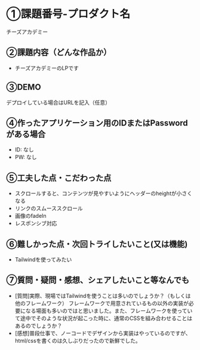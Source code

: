# ①課題番号-プロダクト名

チーズアカデミー

## ②課題内容（どんな作品か）

- チーズアカデミーのLPです


## ③DEMO

デプロイしている場合はURLを記入（任意）

## ④作ったアプリケーション用のIDまたはPasswordがある場合

- ID: なし
- PW: なし

## ⑤工夫した点・こだわった点

- スクロールすると、コンテンツが見やすいようにヘッダーのheightが小さくなる
- リンクのスムーススクロール
- 画像のfadeIn
- レスポンシブ対応

## ⑥難しかった点・次回トライしたいこと(又は機能)

- Tailwindを使ってみたい

## ⑦質問・疑問・感想、シェアしたいこと等なんでも

- [質問]実際、現場ではTailwindを使うことは多いのでしょうか？（もしくは他のフレームワーク）
  フレームワークで用意されているもの以外の実装が必要になる場面も多いのではと思いました。また、フレームワークを使っていて途中でそのような状況が起こった時に、通常のCSSを組み合わせることはあるのでしょうか？
- [感想]普段仕事で、ノーコードでデザインから実装はやっているのですが、html/cssを書くのは久しぶりだったので新鮮でした。


